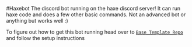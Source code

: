 #Haxebot
The discord bot running on the haxe discord server!
It can run haxe code and does a few other basic commands. Not an advanced bot or anything but works well :)

To figure out how to get this bot running head over to [`Base Template Repo`](https://github.com/Jarrio/DiscordBotTemplate) and follow the setup instructions
